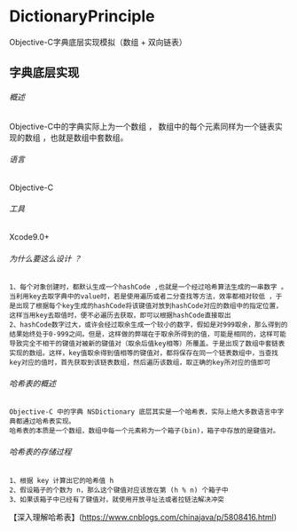 # DictionaryPrinciple
Objective-C字典底层实现模拟（数组 + 双向链表）
## 字典底层实现
###### 概述
Objective-C中的字典实际上为一个数组 ， 数组中的每个元素同样为一个链表实现的数组 ，也就是数组中套数组。
###### 语言
Objective-C
###### 工具
Xcode9.0+
###### 为什么要这么设计 ？
    1、每个对象创建时，都默认生成一个hashCode ,也就是一个经过哈希算法生成的一串数字 。当利用key去取字典中的value时，若是使用遍历或者二分查找等方法，效率都相对较低 ，于是出现了根据每个key生成的hashCode将该键值对放到hashCode对应的数组中的指定位置，这样当用key去取值时，便不必遍历去获取，即可以根据hashCode直接取出
    2、hashCode数字过大，或许会经过取余生成一个较小的数字，假如是对999取余，那么得到的结果始终处于0-999之间。但是，这样做的弊端在于取余所得到的值，可能是相同的，这样可能导致完全不相干的键值对被新的键值对（取余后值key相等）所覆盖。于是出现了数组中套链表实现的数组。这样，key值取余得到值相等的键值对，都将保存在同一个链表数组中，当查找key对应的值时，首先获取到该链表数组，然后遍历该数组，取正确的key所对应的值即可
###### 哈希表的概述
    Objective-C 中的字典 NSDictionary 底层其实是一个哈希表，实际上绝大多数语言中字典都通过哈希表实现。
    哈希表的本质是一个数组，数组中每一个元素称为一个箱子(bin)，箱子中存放的是键值对。
###### 哈希表的存储过程
    1、根据 key 计算出它的哈希值 h
    2、假设箱子的个数为 n，那么这个键值对应该放在第 (h % n) 个箱子中
    3、如果该箱子中已经有了键值对，就使用开放寻址法或者拉链法解决冲突
【深入理解哈希表】(https://www.cnblogs.com/chinajava/p/5808416.html)
